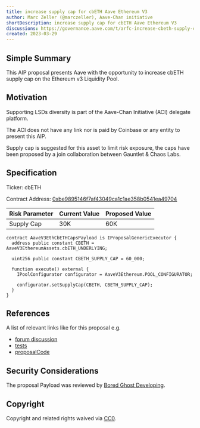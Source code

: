 ```yaml
---
title: increase supply cap for cbETH Aave Ethereum V3
author: Marc Zeller (@marczeller), Aave-Chan initiative
shortDescription: increase supply cap for cbETH Aave Ethereum V3
discussions: https://governance.aave.com/t/arfc-increase-cbeth-supply-cap-03-26/12480
created: 2023-03-29
---
```


## Simple Summary
This AIP proposal presents Aave with the opportunity to increase cbETH supply cap on the Ethereum v3 Liquidity Pool.

## Motivation

Supporting LSDs diversity is part of the Aave-Chan Initiative (ACI) delegate platform.

The ACI does not have any link nor is paid by Coinbase or any entity to present this AIP.

Supply cap is suggested for this asset to limit risk exposure, the caps have been proposed by a join collaboration between Gauntlet & Chaos Labs.

## Specification

Ticker: cbETH

Contract Address: [0xbe9895146f7af43049ca1c1ae358b0541ea49704](https://etherscan.io/address/0xbe9895146f7af43049ca1c1ae358b0541ea49704)

|Risk Parameter| Current Value| Proposed Value|
| --- | --- | --- |
|Supply Cap|30K| 60K|



```solidity
contract AaveV3EthCbETHCapsPayload is IProposalGenericExecutor {
  address public constant CBETH = AaveV3EthereumAssets.cbETH_UNDERLYING;

  uint256 public constant CBETH_SUPPLY_CAP = 60_000;

  function execute() external {
    IPoolConfigurator configurator = AaveV3Ethereum.POOL_CONFIGURATOR;

    configurator.setSupplyCap(CBETH, CBETH_SUPPLY_CAP);
  }
}
```

## References

A list of relevant links like for this proposal e.g.

- [forum discussion](https://governance.aave.com/t/arfc-increase-cbeth-supply-cap-03-26/12480)
- [tests](https://github.com/bgd-labs/aave-proposals/blob/master/src/test/mainnet/AaveV3ETHCapUpdate_20230328Test.t.sol)
- [proposalCode](https://github.com/bgd-labs/aave-proposals/blob/master/src/contracts/mainnet/AaveV3EthCBETHSupplyCapsPayload_29032023.sol)

## Security Considerations

The proposal Payload was reviewed by [Bored Ghost Developing](https://bgdlabs.com/).

## Copyright

Copyright and related rights waived via [CC0](https://creativecommons.org/publicdomain/zero/1.0/).
